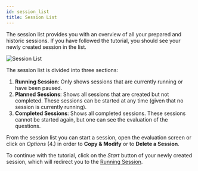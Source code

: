 ```yaml
---
id: session_list
title: Session List
---
```


The session list provides you with an overview of all your prepared and historic sessions. If you have followed the tutorial, you should see your newly created session in the list.

![Session List](assets/session_list.png)

The session list is divided into three sections:

1. **Running Session**: Only shows sessions that are currently running or have been paused.
2. **Planned Sessions**: Shows all sessions that are created but not completed. These sessions can be started at any time (given that no session is currently running).
3. **Completed Sessions**: Shows all completed sessions. These sessions cannot be started again, but one can see the evaluation of the questions.

From the session list you can start a session, open the evaluation screen or click on _Options_ (4.) in order to **Copy & Modify** or to **Delete a Session**.

To continue with the tutorial, click on the _Start_ button of your newly created session, which will redirect you to the [Running Session](session_running.md).
